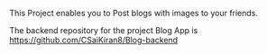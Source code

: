 
This Project enables you to Post blogs with images to your friends.

The backend repository for the project Blog App is https://github.com/CSaiKiran8/Blog-backend
